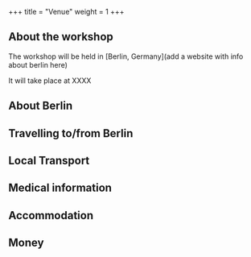 +++
title = "Venue"
weight = 1
+++

## About the workshop

The workshop will be held in [Berlin, Germany](add a website with info about berlin here)

It will take place at XXXX

## About Berlin

## Travelling to/from Berlin

## Local Transport

## Medical information

## Accommodation

## Money

